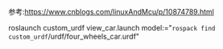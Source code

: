 参考:https://www.cnblogs.com/linuxAndMcu/p/10874789.html

roslaunch custom_urdf view_car.launch model:="`rospack find custom_urdf`/urdf/four_wheels_car.urdf"